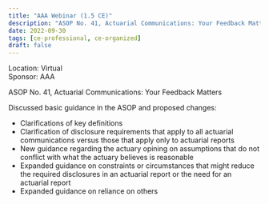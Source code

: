 ```yaml
---
title: "AAA Webinar (1.5 CE)"
description: "ASOP No. 41, Actuarial Communications: Your Feedback Matters"
date: 2022-09-30
tags: [ce-professional, ce-organized]
draft: false
---
```


Location: Virtual  
Sponsor: AAA

ASOP No. 41, Actuarial Communications: Your Feedback Matters

Discussed basic guidance in the ASOP and proposed changes:  
* Clarifications of key definitions  
* Clarification of disclosure requirements that apply to all actuarial communications versus those that apply only to actuarial reports  
* New guidance regarding the actuary opining on assumptions that do not conflict with what the actuary believes is reasonable  
* Expanded guidance on constraints or circumstances that might reduce the required disclosures in an actuarial report or the need for an actuarial report  
* Expanded guidance on reliance on others  
